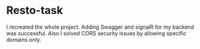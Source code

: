 # Resto-task
I recreated the whole project.
Adding Swagger and signalR for my backend was successful.
Also I solved CORS security issues by allowing specific domains only.
